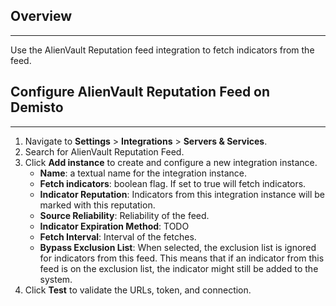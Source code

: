 ## Overview
---

Use the AlienVault Reputation feed integration to fetch indicators from the feed.


## Configure AlienVault Reputation Feed on Demisto
---

1. Navigate to __Settings__ > __Integrations__ > __Servers & Services__.
2. Search for AlienVault Reputation Feed.
3. Click __Add instance__ to create and configure a new integration instance.
    * __Name__: a textual name for the integration instance.
    * __Fetch indicators__: boolean flag. If set to true will fetch indicators.
    * __Indicator Reputation__: Indicators from this integration instance will be marked with this
    reputation.
    * __Source Reliability__: Reliability of the feed.
    * __Indicator Expiration Method__: TODO
    * __Fetch Interval__: Interval of the fetches.
    * __Bypass Exclusion List__: When selected, the exclusion list is ignored for indicators from
    this feed. This means that if an indicator from this feed is on the exclusion
    list, the indicator might still be added to the system. 
4. Click __Test__ to validate the URLs, token, and connection.
